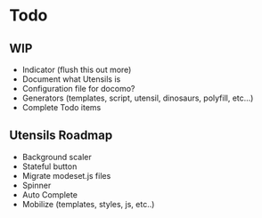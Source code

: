 # Todo

## WIP
- Indicator (flush this out more)
- Document what Utensils is
- Configuration file for docomo?
- Generators (templates, script, utensil, dinosaurs, polyfill, etc...)
- Complete Todo items

## Utensils Roadmap
- Background scaler
- Stateful button
- Migrate modeset.js files
- Spinner
- Auto Complete
- Mobilize (templates, styles, js, etc..)

